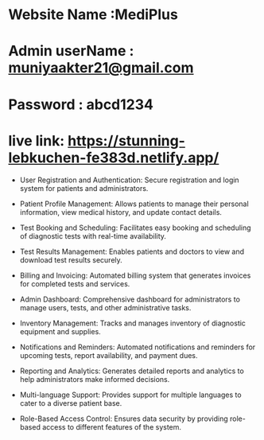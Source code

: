 
# Website Name :MediPlus
# Admin userName : muniyaakter21@gmail.com
# Password : abcd1234
# live link: https://stunning-lebkuchen-fe383d.netlify.app/



- User Registration and Authentication: Secure registration and login system for patients and administrators.

- Patient Profile Management: Allows patients to manage their personal information, view medical history, and update contact details.

- Test Booking and Scheduling: Facilitates easy booking and scheduling of diagnostic tests with real-time availability.

- Test Results Management: Enables patients and doctors to view and download test results securely.

- Billing and Invoicing: Automated billing system that generates invoices for completed tests and services.

- Admin Dashboard: Comprehensive dashboard for administrators to manage users, tests, and other administrative tasks.

- Inventory Management: Tracks and manages inventory of diagnostic equipment and supplies.

- Notifications and Reminders: Automated notifications and reminders for upcoming tests, report availability, and payment dues.

- Reporting and Analytics: Generates detailed reports and analytics to help administrators make informed decisions.

- Multi-language Support: Provides support for multiple languages to cater to a diverse patient base.

- Role-Based Access Control: Ensures data security by providing role-based access to different features of the system.

